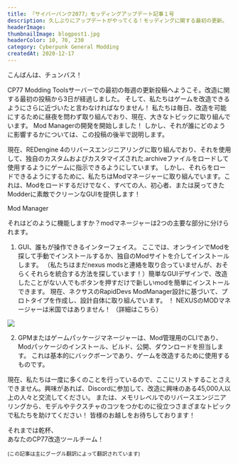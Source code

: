 ```yaml
---
title: 『サイバーパンク2077』モッディングアップデート記事１号
description: 久しぶりにアップデートがやってくる！モッディングに関する最初の更新。
headerImage:
thumbnailImage: blogpost1.jpg
headerColor: 10, 70, 230
category: Cyberpunk General Modding
createdAt: 2020-12-17
---
```


こんばんは、チュンバス！

CP77 Modding Toolsサーバーでの最初の毎週の更新投稿へようこそ。改造に関する最初の投稿から3日が経過しました。 そして、私たちはゲームを改造できるようにさらに近づいたと言わなければなりません！ 私たちは毎日、改造を可能にするために昼夜を問わず取り組んでおり、現在、大きなトピックに取り組んでいます。 Mod Managerの開発を開始しました！ しかし、それが誰にどのように影響するかについては、この投稿の後半で説明します。

現在、REDengine 4のリバースエンジニアリングに取り組んでおり、それを使用して、独自のカスタムおよびカスタマイズされた.archiveファイルをロードして使用するようにゲームに指示できるようにしています。 しかし、それらをロードできるようにするために、私たちはModマネージャーに取り組んでいます。これは、Modをロードするだけでなく、すべての人、初心者、または戻ってきたModderに素敵でクリーンなGUIを提供します！

Mod Manager

それはどのように機能しますか？modマネージャーは2つの主要な部分に分けられます。

1. GUI、誰もが操作できるインターフェイス。 ここでは、オンラインでModを探して手動でインストールするか、独自のModサイトを介してインストールします。 （私たちはまだnexus modsと連絡を取り合っていませんが、おそらくそれらを統合する方法を探しています！）簡単なGUIデザインで、改造したことがない人でもボタンを押すだけで新しいmodを簡単にインストールできます。 現在、ネクサスのRapidDevs ModManager設計に基づいて、プロトタイプを作成し、設計自体に取り組んでいます。 ！ NEXUSのMODマネージャーは米国ではありません！
（詳細はこちら）

<img style="max-width:100%;" src="https://preview.redd.it/6yx3phhhzq561.png?width=1347&format=png&auto=webp&s=c6909626fe33ab9b2f782397784abe17dbfb3bc8">

2. GPMまたはゲームパッケージマネージャーは、Mod管理用のCLIであり、Modパッケージのインストール、ビルド、公開、ダウンロードを担当します。 これは基本的にバックボーンであり、ゲームを改造するために使用するものです。



現在、私たちは一度に多くのことを行っているので、ここにリストすることさえできません。興味があれば、Discordに参加して、改造に興味のある45,000人以上の人々と交流してください。 または、メモリレベルでのリバースエンジニアリングから、モデルやテクスチャのコツをつかむのに役立つさまざまなトピックで私たちを助けてください！ 皆様のお越しをお待ちしております！

それまでは乾杯、
<br>あなたのCP77改造ツールチーム！

<sub>(この記事は主にグーグル翻訳によって翻訳されています)</sub>
